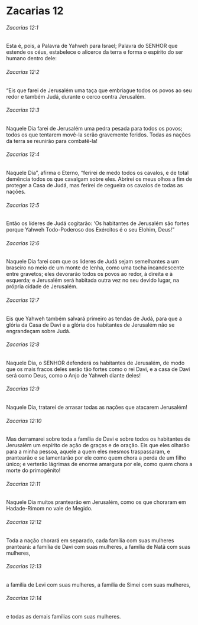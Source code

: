 # Zacarias 12

###### Zacarias 12:1

Esta é, pois, a Palavra de Yahweh para Israel; Palavra do SENHOR que estende os céus, estabelece o alicerce da terra e forma o espírito do ser humano dentro dele:

###### Zacarias 12:2

“Eis que farei de Jerusalém uma taça que embriague todos os povos ao seu redor e também Judá, durante o cerco contra Jerusalém.

###### Zacarias 12:3

Naquele Dia farei de Jerusalém uma pedra pesada para todos os povos; todos os que tentarem movê-la serão gravemente feridos. Todas as nações da terra se reunirão para combatê-la!

###### Zacarias 12:4

Naquele Dia”, afirma o Eterno, “ferirei de medo todos os cavalos, e de total demência todos os que cavalgam sobre eles. Abrirei os meus olhos a fim de proteger a Casa de Judá, mas ferirei de cegueira os cavalos de todas as nações.

###### Zacarias 12:5

Então os líderes de Judá cogitarão: ‘Os habitantes de Jerusalém são fortes porque Yahweh Todo-Poderoso dos Exércitos é o seu Elohim, Deus!”

###### Zacarias 12:6

Naquele Dia farei com que os líderes de Judá sejam semelhantes a um braseiro no meio de um monte de lenha, como uma tocha incandescente entre gravetos; eles devorarão todos os povos ao redor, à direita e à esquerda; e Jerusalém será habitada outra vez no seu devido lugar, na própria cidade de Jerusalém.

###### Zacarias 12:7

Eis que Yahweh também salvará primeiro as tendas de Judá, para que a glória da Casa de Davi e a glória dos habitantes de Jerusalém não se engrandeçam sobre Judá.

###### Zacarias 12:8

Naquele Dia, o SENHOR defenderá os habitantes de Jerusalém, de modo que os mais fracos deles serão tão fortes como o rei Davi, e a casa de Davi será como Deus, como o Anjo de Yahweh diante deles!

###### Zacarias 12:9

Naquele Dia, tratarei de arrasar todas as nações que atacarem Jerusalém!

###### Zacarias 12:10

Mas derramarei sobre toda a família de Davi e sobre todos os habitantes de Jerusalém um espírito de ação de graças e de oração. Eis que eles olharão para a minha pessoa, aquele a quem eles mesmos traspassaram, e prantearão e se lamentarão por ele como quem chora a perda de um filho único; e verterão lágrimas de enorme amargura por ele, como quem chora a morte do primogênito!

###### Zacarias 12:11

Naquele Dia muitos prantearão em Jerusalém, como os que choraram em Hadade-Rimom no vale de Megido.

###### Zacarias 12:12

Toda a nação chorará em separado, cada família com suas mulheres pranteará: a família de Davi com suas mulheres, a família de Natã com suas mulheres,

###### Zacarias 12:13

a família de Levi com suas mulheres, a família de Simei com suas mulheres,

###### Zacarias 12:14

e todas as demais famílias com suas mulheres.

